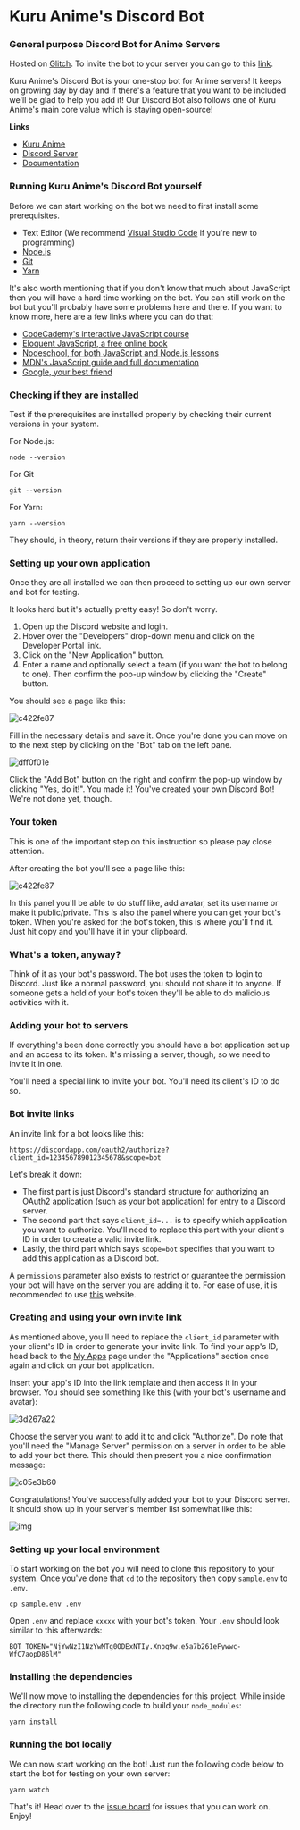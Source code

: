Kuru Anime's Discord Bot
================

### General purpose Discord Bot for Anime Servers

Hosted on [Glitch](https://glitch.com/). To invite the bot to your server you can go to this [link](https://discord.com/api/oauth2/authorize?client_id=918438656971251732&permissions=545460846583&scope=bot%20applications.commands).

Kuru Anime's Discord Bot is your one-stop bot for Anime servers! It keeps on growing day by day and if there's a feature that you want to be included we'll be glad to help you add it! Our Discord Bot also follows one of Kuru Anime's main core value which is staying open-source!

**Links**
 - [Kuru Anime](https://web.kuru-anime.com/)
 - [Discord Server](http://discord.kuru-anime.com/)
 - [Documentation](https://docs.kuru-anime.com/)

### Running Kuru Anime's Discord Bot yourself

Before we can start working on the bot we need to first install some prerequisites.

- Text Editor (We recommend [Visual Studio Code](https://code.visualstudio.com/Download) if you're new to programming)
- [Node.js](https://nodejs.org/en/)
- [Git](https://git-scm.com/book/en/v2/Getting-Started-Installing-Git)
- [Yarn](https://classic.yarnpkg.com/en/docs/install#mac-stable)

It's also worth mentioning that if you don't know that much about JavaScript then you will have a hard time working on the bot. You can still work on the bot but you'll probably have some problems here and there. If you want to know more, here are a few links where you can do that:

- [CodeCademy's interactive JavaScript course](https://www.codecademy.com/learn/learn-javascript)
- [Eloquent JavaScript, a free online book](http://eloquentjavascript.net/)
- [Nodeschool, for both JavaScript and Node.js lessons](https://nodeschool.io/)
- [MDN's JavaScript guide and full documentation](https://developer.mozilla.org/en-US/docs/Web/JavaScript)
- [Google, your best friend](https://google.com/)

### Checking if they are installed

Test if the prerequisites are installed properly by checking their current versions in your system.

For Node.js:
```
node --version
```

For Git
```
git --version
```

For Yarn:
```
yarn --version
```

They should, in theory, return their versions if they are properly installed.

### Setting up your own application

Once they are all installed we can then proceed to setting up our own server and bot for testing.

It looks hard but it's actually pretty easy! So don't worry.

1. Open up the Discord website and login.
2. Hover over the "Developers" drop-down menu and click on the Developer Portal link.
3. Click on the "New Application" button.
4. Enter a name and optionally select a team (if you want the bot to belong to one). Then confirm the pop-up window by clicking the "Create" button.

You should see a page like this:

![c422fe87](https://discordjs.guide/assets/img/created-bot.c422fe87.png)

Fill in the necessary details and save it. Once you're done you can move on to the next step by clicking on the "Bot" tab on the left pane.

![dff0f01e](https://discordjs.guide/assets/img/create-bot.dff0f01e.png)

Click the "Add Bot" button on the right and confirm the pop-up window by clicking "Yes, do it!". You made it! You've created your own Discord Bot! We're not done yet, though.

### Your token

This is one of the important step on this instruction so please pay close attention.

After creating the bot you'll see a page like this:

![c422fe87](https://discordjs.guide/assets/img/created-bot.c422fe87.png)

In this panel you'll be able to do stuff like, add avatar, set its username or make it public/private. This is also the panel where you can get your bot's token. When you're asked for the bot's token, this is where you'll find it. Just hit copy and you'll have it in your clipboard.

### What's a token, anyway?

Think of it as your bot's password. The bot uses the token to login to Discord. Just like a normal password, you should not share it to anyone. If someone gets a hold of your bot's token they'll be able to do malicious activities with it.

### Adding your bot to servers

If everything's been done correctly you should have a bot application set up and an access to its token. It's missing a server, though, so we need to invite it in one.

You'll need a special link to invite your bot. You'll need its client's ID to do so.

### Bot invite links

An invite link for a bot looks like this:

```
https://discordapp.com/oauth2/authorize?client_id=123456789012345678&scope=bot
```

Let's break it down:

- The first part is just Discord's standard structure for authorizing an OAuth2 application (such as your bot application) for entry to a Discord server.
- The second part that says `client_id=...` is to specify which application you want to authorize. You'll need to replace this part with your client's ID in order to create a valid invite link.
- Lastly, the third part which says `scope=bot` specifies that you want to add this application as a Discord bot.

A `permissions` parameter also exists to restrict or guarantee the permission your bot will have on the server you are adding it to. For ease of use, it is recommended to use [this](https://discordapi.com/permissions.html) website.

### Creating and using your own invite link

As mentioned above, you'll need to replace the `client_id` parameter with your client's ID in order to generate your invite link. To find your app's ID, head back to the [My Apps](https://discordapp.com/developers/applications/me) page under the "Applications" section once again and click on your bot application.

Insert your app's ID into the link template and then access it in your browser. You should see something like this (with your bot's username and avatar):

![3d267a22](https://discordjs.guide/assets/img/A8l70bj.3d267a22.png)

Choose the server you want to add it to and click "Authorize". Do note that you'll need the "Manage Server" permission on a server in order to be able to add your bot there. This should then present you a nice confirmation message:

![c05e3b60](https://discordjs.guide/assets/img/BAUsjyg.c05e3b60.png)

Congratulations! You've successfully added your bot to your Discord server. It should show up in your server's member list somewhat like this:

![img](https://imgur.com/WjpymWF.png)

### Setting up your local environment

To start working on the bot you will need to clone this repository to your system. Once you've done that `cd` to the repository then copy `sample.env` to `.env`.

```
cp sample.env .env
```

Open `.env` and replace `xxxxx` with your bot's token. Your `.env` should look similar to this afterwards:

```
BOT_TOKEN="NjYwNzI1NzYwMTg0ODExNTIy.Xnbq9w.e5a7b261eFywwc-WfC7aopD86lM"
```

### Installing the dependencies

We'll now move to installing the dependencies for this project. While inside the directory run the following code to build your `node_modules`:

```
yarn install
```

### Running the bot locally

We can now start working on the bot! Just run the following code below to start the bot for testing on your own server:

```
yarn watch
```

That's it! Head over to the [issue board](https://github.com/kuru-project/discord-bot/issues) for issues that you can work on. Enjoy!
